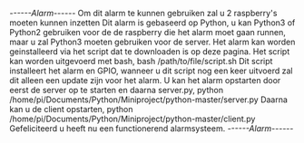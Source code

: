 *------Alarm------*
Om dit alarm te kunnen gebruiken zal u 2 raspberry's moeten kunnen inzetten
Dit alarm is gebaseerd op Python, u kan Python3 of Python2 gebruiken voor de de raspberry die het alarm moet gaan runnen, maar u zal Python3 moeten gebruiken voor de server.
Het alarm kan worden geinstalleerd via het script dat te downloaden is op deze pagina.
Het script kan worden uitgevoerd met bash, bash /path/to/file/script.sh
Dit script installeert het alarm en GPIO, wanneer u dit script nog een keer uitvoerd zal dit alleen een update zijn voor het alarm.
U kan het alarm opstarten door eerst de server op te starten en daarna server.py, python /home/pi/Documents/Python/Miniproject/python-master/server.py
Daarna kan u de client opstarten, python /home/pi/Documents/Python/Miniproject/python-master/client.py
Gefeliciteerd u heeft nu een functionerend alarmsysteem.
*------Alarm------*